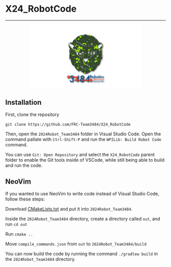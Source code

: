 # X24_RobotCode
---
<p align="center">
    <img src="logo.png" style="width: 70%;">
</p>

## Installation

First, clone the repository
```
git clone https://github.com/FRC-Team3484/X24_RobotCode
```

Then, open the `2024Robot_Team3484` folder in Visual Studio Code.
Open the command pallate with `Ctrl-Shift-P` and run the `WPILib: Build Robot Code` command.

You can use `Git: Open Repository` and select the `X24_RobotCode` parent folder to enable the Git tools inside of VSCode, while still being able to build and run the code.

## NeoVim
If you wanted to use NeoVim to write code instead of Visual Studio Code, follow these steps:

Download [CMakeLists.txt](lihttps://gist.github.com/michamichaa/bc599e737ef85ee47e8b25847f9a2a3bnk) and put it into `2024Robot_Team3484`.

Inside the `2024Robot_Team3484` directory, create a directory called `out`, and run `cd out`

Run `cmake ..`

Move `compile_commands.json` from `out` to `2024Robot_Team3484/build`

You can now build the code by running the command `./gradlew build` in the `2024Robot_Team3484` directory.